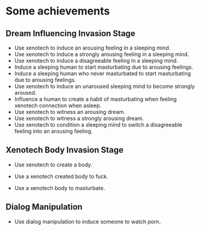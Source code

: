 
# Some achievements
## Dream Influencing Invasion Stage
- Use xenotech to induce an arousing feeling in a sleeping mind.
- Use xenotech to induce a strongly arousing feeling in a sleeping mind.
- Use xenotech to induce a disagreeable feeling in a sleeping mind.
- Induce a sleeping human to start masturbating due to arousing feelings.
- Induce a sleeping human who never masturbated to start masturbating due to arousing feelings.
- Use xenotech to induce an unaroused sleeping mind to become strongly aroused.
- Influence a human to create a habit of masturbating when feeling xenotech connection when asleep.
- Use xenotech to witness an arousing dream.
- Use xenotech to witness a strongly arousing dream.
- Use xenotech to condition a sleeping mind to switch a disagreeable feeling into an arousing feeling.

## Xenotech Body Invasion Stage
- Use xenotech to create a body.
- Use a xenotech created body to fuck.

- Use a xenotech body to masturbate.
## Dialog Manipulation
- Use dialog manipulation to induce someone to watch porn.

